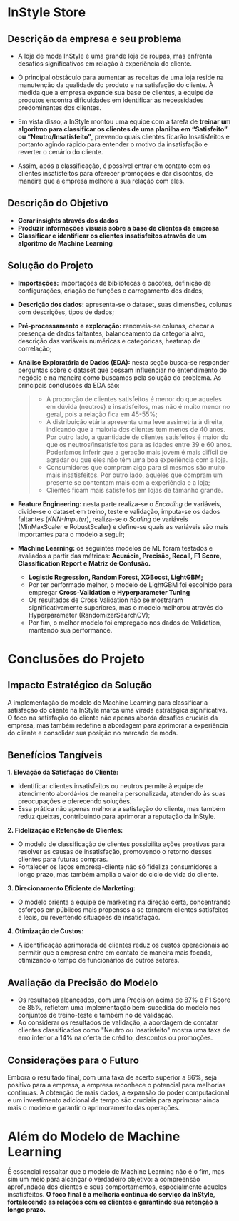 # InStyle Store

## Descrição da empresa e seu problema
- A loja de moda InStyle é uma grande loja de roupas, mas enfrenta desafios significativos em relação à experiência do cliente. 
- O principal obstáculo para aumentar as receitas de uma loja reside na manutenção da qualidade do produto e na satisfação do cliente. À medida que a empresa expande sua base de clientes, a equipe de produtos encontra dificuldades em identificar as necessidades predominantes dos clientes.

- Em vista disso, a InStyle montou uma equipe com a tarefa de **treinar um algoritmo para classificar os clientes de uma planilha em “Satisfeito” ou “Neutro/Insatisfeito”**, prevendo quais clientes ficarão Insatisfeitos e portanto agindo rápido para entender o motivo da insatisfação e reverter o cenário do cliente. 
- Assim, após a classificação, é possível entrar em contato com os clientes insatisfeitos para oferecer promoções e dar discontos, de maneira que a empresa melhore a sua relação com eles.

## Descrição do Objetivo
- **Gerar insights através dos dados**
- **Produzir informações visuais sobre a base de clientes da empresa**
- **Classificar e identificar os clientes insatisfeitos através de um algoritmo de Machine Learning**

## Solução do Projeto

- **Importações:** importações de bibliotecas e pacotes, definição de configurações, criação de funções e carregamento dos dados;
- **Descrição dos dados:** apresenta-se o dataset, suas dimensões, colunas com descrições, tipos de dados;
- **Pré-processamento e exploração:** renomeia-se colunas, checar a presença de dados faltantes, balanceamento da categoria alvo, descrição das variáveis numéricas e categóricas, heatmap de correlação;
- **Análise Exploratória de Dados (EDA):** nesta seção busca-se responder perguntas sobre o dataset que possam influenciar no entendimento do negócio e na maneira como buscamos pela solução do problema. As principais conclusões da EDA são:
  
  > - A proporção de clientes satisfeitos é menor do que aqueles em dúvida (neutros) e insatisfeitos, mas não é muito menor no geral, pois a relação fica em 45-55%;
  > - A distribuição etária apresenta uma leve assimetria à direita, indicando que a maioria dos clientes tem menos de 40 anos. Por outro lado, a quantidade de clientes satisfeitos é maior do que os neutros/insatisfeitos para as idades entre 39 e 60 anos. Poderíamos inferir que a geração mais jovem é mais difícil de agradar ou que eles não têm uma boa experiência com a loja.
  > - Consumidores que compram algo para si mesmos são muito mais insatisfeitos. Por outro lado, aqueles que compram um presente se contentam mais com a experiência e a loja;
  > - Clientes ficam mais satisfeitos em lojas de tamanho grande.

- **Feature Engineering:** nesta parte realiza-se o *Encoding* de variáveis, divide-se o dataset em treino, teste e validação, imputa-se os dados faltantes (*KNN-Imputer*), realiza-se o *Scaling* de variáveis (MinMaxScaler e RobustScaler) e define-se quais as variáveis são mais importantes para o modelo a seguir;
- **Machine Learning:** os seguintes modelos de ML foram testados e avaliados a partir das métricas: **Acurácia, Precisão, Recall, F1 Score, Classification Report e Matriz de Confusão.**
  - **Logistic Regression, Random Forest, XGBoost, LightGBM;**
  - Por ter performado melhor, o modelo de LightGBM foi escolhido para empregar **Cross-Validation** e **Hyperparameter Tuning**
  - Os resultados de Cross Validation não se mostraram significativamente superiores, mas o modelo melhorou através do Hyperparameter (RandomizerSearchCV);
  - Por fim, o melhor modelo foi empregado nos dados de Validation, mantendo sua performance.

# Conclusões do Projeto
## **Impacto Estratégico da Solução**
A implementação do modelo de Machine Learning para classificar a satisfação do cliente na InStyle marca uma virada estratégica significativa. O foco na satisfação do cliente não apenas aborda desafios cruciais da empresa, mas também redefine a abordagem para aprimorar a experiência do cliente e consolidar sua posição no mercado de moda.

## Benefícios Tangíveis
**1. Elevação da Satisfação do Cliente:**
- Identificar clientes insatisfeitos ou neutros permite à equipe de atendimento abordá-los de maneira personalizada, atendendo às suas preocupações e oferecendo soluções.
- Essa prática não apenas melhora a satisfação do cliente, mas também reduz queixas, contribuindo para aprimorar a reputação da InStyle.

**2. Fidelização e Retenção de Clientes:**
- O modelo de classificação de clientes possibilita ações proativas para resolver as causas de insatisfação, promovendo o retorno desses clientes para futuras compras.
- Fortalecer os laços empresa-cliente não só fideliza consumidores a longo prazo, mas também amplia o valor do ciclo de vida do cliente.

**3. Direcionamento Eficiente de Marketing:**
- O modelo orienta a equipe de marketing na direção certa, concentrando esforços em públicos mais propensos a se tornarem clientes satisfeitos e leais, ou revertendo situações de insatisfação.

**4. Otimização de Custos:**
- A identificação aprimorada de clientes reduz os custos operacionais ao permitir que a empresa entre em contato de maneira mais focada, otimizando o tempo de funcionários de outros setores.

## Avaliação da Precisão do Modelo
- Os resultados alcançados, com uma Precision acima de 87% e F1 Score de 85%, refletem uma implementação bem-sucedida do modelo nos conjuntos de treino-teste e também no de validação.
- Ao considerar os resultados de validação, a abordagem de contatar clientes classificados como "Neutro ou Insatisfeito" mostra uma taxa de erro inferior a 14% na oferta de crédito, descontos ou promoções.

## **Considerações para o Futuro**
Embora o resultado final, com uma taxa de acerto superior a 86%, seja positivo para a empresa, a empresa reconhece o potencial para melhorias contínuas. A obtenção de mais dados, a expansão do poder computacional e um investimento adicional de tempo são cruciais para aprimorar ainda mais o modelo e garantir o aprimoramento das operações.

# Além do Modelo de Machine Learning
É essencial ressaltar que o modelo de Machine Learning não é o fim, mas sim um meio para alcançar o verdadeiro objetivo: a compreensão aprofundada dos clientes e seus comportamentos, especialmente aqueles insatisfeitos. **O foco final é a melhoria contínua do serviço da InStyle, fortalecendo as relações com os clientes e garantindo sua retenção a longo prazo.**

